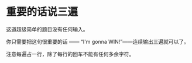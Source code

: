 # 重要的话说三遍
这道超级简单的题目没有任何输入。

你只需要把这句很重要的话 —— “I'm gonna WIN!”——连续输出三遍就可以了。

注意每遍占一行，除了每行的回车不能有任何多余字符。